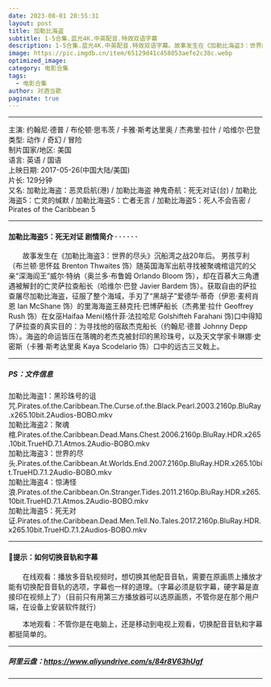 ```yaml
---
date: 2023-08-01 20:55:31
layout: post
title: 加勒比海盗
subtitle: 1-5合集.蓝光4K.中英配音.特效双语字幕
description: 1-5合集.蓝光4K.中英配音.特效双语字幕。故事发生在《加勒比海盗3：世界的尽头》沉船湾之战20年后。 男孩亨利随英国海军出航寻找被聚魂棺诅咒的父亲“深海阎王”威尔·特纳，却在百慕大三角遭遇被解封的亡灵萨拉查船长......
image: https://pic.imgdb.cn/item/65129d41c458853aefe2c38c.webp
optimized_image: 
category: 电影合集
tags:
  - 电影合集
author: 对酒当歌
paginate: true
---
```


---

主演: 约翰尼·德普 / 布伦顿·思韦茨 / 卡雅·斯考达里奥 / 杰弗里·拉什 / 哈维尔·巴登  
类型: 动作 / 奇幻 / 冒险  
制片国家/地区: 美国  
语言: 英语 / 国语  
上映日期: 2017-05-26(中国大陆/美国)  
片长: 129分钟  
又名: 加勒比海盗：恶灵启航(港) / 加勒比海盗 神鬼奇航：死无对证(台) / 加勒比海盗5：亡灵的缄默 / 加勒比海盗5：亡者无言 / 加勒比海盗5：死人不会告密 / Pirates of the Caribbean 5  

---

#### 加勒比海盗5：死无对证 剧情简介 · · · · · ·

　　故事发生在《加勒比海盗3：世界的尽头》沉船湾之战20年后。 男孩亨利（布兰顿·思怀兹 Brenton Thwaites 饰）随英国海军出航寻找被聚魂棺诅咒的父亲“深海阎王”威尔·特纳（奥兰多·布鲁姆 Orlando Bloom 饰），却在百慕大三角遭遇被解封的亡灵萨拉查船长（哈维尔·巴登 Javier Bardem 饰）。获取自由的萨拉查屠尽加勒比海盗，征服了整个海域，手刃了“黑胡子”爱德华·蒂奇（伊恩·麦柯肖恩 Ian McShane 饰）的里海海盗王赫克托·巴博萨船长（杰弗里·拉什 Geoffrey Rush 饰）在女巫Haifaa Meni(格什菲·法拉哈尼 Golshifteh Farahani 饰)口中得知了萨拉查的真实目的：为寻找他的宿敌杰克船长（约翰尼·德普 Johnny Depp 饰）。海盗的命运皆压在落魄的老杰克被封印的黑珍珠号，以及天文学家卡琳娜·史密斯（卡雅·斯考达里奥 Kaya Scodelario 饰）口中的远古三叉戟上。

---

##### PS：文件信息

加勒比海盗1：黑珍珠号的诅咒.Pirates.of.the.Caribbean.The.Curse.of.the.Black.Pearl.2003.2160p.BluRay.x265.10bit.2Audios-BOBO.mkv  
加勒比海盗2：聚魂棺.Pirates.of.the.Caribbean.Dead.Mans.Chest.2006.2160p.BluRay.HDR.x265.10bit.TrueHD.7.1.Atmos.2Audio-BOBO.mkv  
加勒比海盗3：世界的尽头.Pirates.of.the.Caribbean.At.Worlds.End.2007.2160p.BluRay.HDR.x265.10bit.TrueHD.7.1.2Audio-BOBO.mkv  
加勒比海盗4：惊涛怪浪.Pirates.of.the.Caribbean.On.Stranger.Tides.2011.2160p.BluRay.HDR.x265.10bit.TrueHD.7.1.Atmos.2Audio-BOBO.mkv  
加勒比海盗5：死无对证.Pirates.of.the.Caribbean.Dead.Men.Tell.No.Tales.2017.2160p.BluRay.HDR.x265.10bit.TrueHD.7.1.2Audios-BOBO.mkv  

---

#### 🔔提示：如何切换音轨和字幕

　　在线观看：播放多音轨视频时，想切换其他配音音轨，需要在原画质上播放才能有切换配音音轨的选项，字幕也一样的道理。（字幕必须是软字幕，硬字幕是直接印在视频上了）（目前只有用第三方播放器可以选原画质，不管你是在那个用户端，在设备上安装软件就行）

　　本地观看：不管你是在电脑上，还是移动到电视上观看，切换配音音轨和字幕都挺简单的。

---

##### 阿里云盘：<https://www.aliyundrive.com/s/84r8V63hUgf>

---
